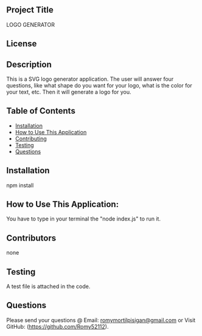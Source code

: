  ## Project Title 
  LOGO GENERATOR
  ## License
   
  ## Description
  This is a SVG logo generator application. The user will answer four questions, like what shape do you want for your logo, what is the color for your text, etc. Then it will generate a logo for you.
  ## Table of Contents
  * [Installation](#installation)
  * [How to Use This Application](#usage)
  * [Contributing](#contributors)
  * [Testing](#testing)
  * [Questions](#questions)
  ## Installation
  npm install
  ## How to Use This Application:
  You have to type in your terminal the "node index.js" to run it.
  ## Contributors
  none
  ## Testing
  A test file is attached in the code.
  ## Questions
  Please send your questions @ Email: romymortilpisigan@gmail.com or 
  Visit GitHub: (https://github.com/Romy52112).
